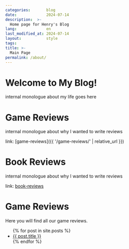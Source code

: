 ```yaml
---
categories:       blog
date:             2024-07-14
description:  >-
  Home page for Henry's Blog
lang:             en
last_modified_at: 2024-07-14
layout:           style
tags:
title: >-
  Main Page
permalink: /about/
---
```


# Welcome to My Blog!

internal monologue about my life goes here

# Game Reviews

internal monologue about why I wanted to write reviews

link: [game-reviews]({{ '/game-reviews/' | relative_url }})

# Book Reviews

internal monologue about why I wanted to write reviews
 
link: [book-reviews](https://www.yougao.dev/Blog/book-reviews/)

<h1>Game Reviews</h1>
<p>Here you will find all our game reviews.</p>

<ul>
  {% for post in site.posts %}
    <li>
      <a href="{{ post.url | prepend: site.baseurl }}">{{ post.title }}</a>
    </li>
  {% endfor %}
</ul>
